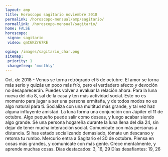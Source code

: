 ```yaml
---
layout: amp
title: Horoscopo sagitario noviembre 2018 
permalink: /horoscopo-mensual/amp/sagitario/
normallink: /horoscopo-mensual/sagitario/
home: FALSE
horoscopo:
 signo: sagitario
 video: qmC6KZr67RE

ogimg: /images/sagitario_char.png
sitemap:
 priority: 1
 changefreq: 'monthly'
---
```



Oct. de 2018 - Venus se torna retrógrado el 5 de octubre. El amor se torna más serio y quizás un poco más frío, pero el verdadero afecto y devoción no desaparecerán. Puedes volver a evaluar la relación ahora. 
Para la luna nueva del día 8, sal de la casa y ten más actividad social. Este no es momento para jugar a ser una persona ermitaña, y de todos modos no es algo natural para ti. Socializa con una multitud más grande, y tal vez haz alguna influyente amistad. 
La luna forma una conjunción con Júpiter el 11 de octubre. Algo pequeño puede salir como deseas, y luego acabar siendo algo grande. 
Sé una persona hogareña durante la luna llena del día 24, sin dejar de tener mucha interacción social. Comunícate con más personas a distancia. Si has estado socializando demasiado, tómate un descanso y retoma tu rumbo. 
Mercurio entra a Sagitario el 30 de octubre. Piensa en cosas más grandes, y comunícate con más gente. Crece mentalmente, y aprende muchas cosas. 
Días destacados: 3, 16, 29
Días desafiantes: 19, 26